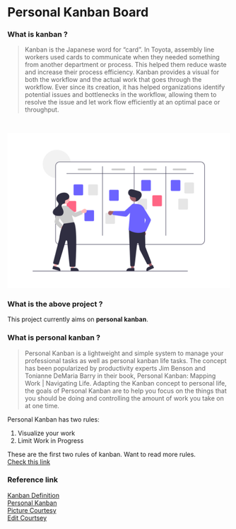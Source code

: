 # Personal Kanban Board

### What is kanban ?

> Kanban is the Japanese word for “card”. In Toyota, assembly line workers used cards to communicate when they needed something from another department or process. This helped them reduce waste and increase their process efficiency. Kanban provides a visual for both the workflow and the actual work that goes through the workflow. Ever since its creation, it has helped organizations identify potential issues and bottlenecks in the workflow, allowing them to resolve the issue and let work flow efficiently at an optimal pace or throughput.

<br>

![Kanban Image](https://raw.githubusercontent.com/Athira2199/KanbanBoard/main/public/images/hero.png)

### What is the above project ?

This project currently aims on <b>personal kanban</b>.

### What is personal kanban ?

>Personal Kanban is a lightweight and simple system to manage your professional tasks as well as personal kanban life tasks. The concept has been popularized by productivity experts Jim Benson and Tonianne DeMaria Barry in their book, Personal Kanban: Mapping Work | Navigating Life. Adapting the Kanban concept to personal life, the goals of Personal Kanban are to help you focus on the things that you should be doing and controlling the amount of work you take on at one time.

Personal Kanban has two rules:

1. Visualize your work
2. Limit Work in Progress

These are the first two rules of kanban. Want to read more rules.<br>
[Check this link](https://kanbanzone.com/resources/kanban/)




### Reference link

[Kanban Definition](https://kanbanzone.com/resources/kanban/)
<br>
[Personal Kanban](https://kanbanzone.com/resources/kanban/personal-kanban/)
<br>
[Picture Courtesy](https://undraw.co/)
<br>
[Edit Courtsey](https://www.figma.com/)
